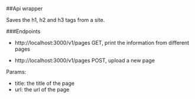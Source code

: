 ##Api wrapper

Saves the h1, h2 and h3 tags from a site.


###Endpoints

- http://localhost:3000/v1/pages GET, print the information from different pages

- http://localhost:3000/v1/pages POST, upload a new page

Params:

- title: the title of the page
- url: the url of the page